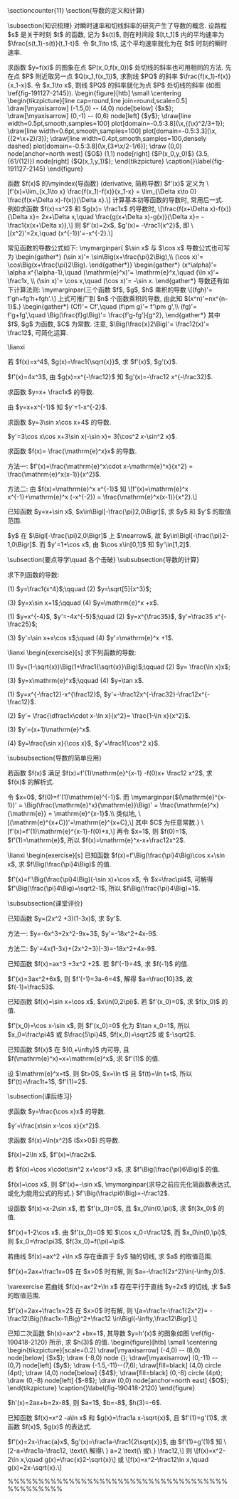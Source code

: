 \sectioncounter{11}
  \section{导数的定义和计算}
</p>

<p>
  \subsection{知识梳理}
  对瞬时速率和切线斜率的研究产生了导数的概念. 设路程 $s$ 是关于时刻 $t$ 的函数, 记为 $s(t)$, 则在时间段 $[t,t_1]$ 内的平均速率为 
  $\frac{s(t_1)-s(t)}{t_1-t}$. 令 $t_1\to t$, 这个平均速率就化为在 $t$ 时刻的瞬时速率. 
</p>

<p>
  求函数 $y=f(x)$ 的图象在点 $P(x_0,f(x_0))$ 处切线的斜率也可用相同的方法. 先在点 $P$ 附近取另一点 $Q(x_1,f(x_1))$, 求割线 $PQ$ 的斜率 
  $\frac{f(x_1)-f(x)}{x_1-x}$. 令 $x_1\to x$, 割线 $PQ$ 的斜率就化为点 $P$ 处切线的斜率 (如图 \ref{fig-191127-2145}). 
  \begin{figure}[htb]
    \small
    \centering
    \begin{tikzpicture}[line cap=round,line join=round,scale=0.5]
      \draw[\myaxisarrow] (-1.5,0) -- (4,0) node[below] {$x$};
      \draw[\myaxisarrow] (0,-1) -- (0,6) node[left] {$y$};
      \draw[line width=0.5pt,smooth,samples=100] 
        plot[domain=-0.5:3.8](\x,{(\x)^2/3+1});
      \draw[line width=0.6pt,smooth,samples=100] 
        plot[domain=-0.5:3.3](\x,{(2*\x+2)/3});
      \draw[line width=0.4pt,smooth,samples=100,densely dashed] 
        plot[domain=-0.5:3.8](\x,{3*\x/2-1/6});
      \draw (0,0) node[anchor=north west] {$O$}
        (1,1) node[right] {$P(x_0,y_0)$}
        (3.5,{61/(12)}) node[right] {$Q(x_1,y_1)$};
    \end{tikzpicture}
    \caption{}\label{fig-191127-2145}
  \end{figure}
</p>

<p>
  函数 $f(x)$ 的\myindex{导函数} (derivative, 简称导数) $f'(x)$ 定义为
  \[f'(x)=\lim_{x_1\to x} \frac{f(x_1)-f(x)}{x_1-x}
    = \lim_{\Delta x\to 0} \frac{f(x+\Delta x)-f(x)}{\Delta x}.\]
  计算基本初等函数的导数时, 常用后一式. 例如求函数 $f(x)=x^2$ 和 $g(x)= \frac1x$ 的导数时,
  \[\frac{f(x+\Delta x)-f(x)}{\Delta x}= 2x+\Delta x,\quad
    \frac{g(x+\Delta x)-g(x)}{\Delta x}= -\frac1{x(x+\Delta x)},\]
  则 $f'(x)=2x$, $g'(x)= -\frac1{x^2}$, 即
    \[(x^2)'=2x,\quad (x^{-1})'=-x^{-2}.\]
</p>

<p>
  常见函数的导数公式如下:
  \mymarginpar{ $\sin x$ 与 $\cos x$ 导数公式也可写为
  \begin{gather*}
    (\sin x)'= \sin\Big(x+\frac{\pi}2\Big),\\
    (\cos x)'= \cos\Big(x+\frac{\pi}2\Big).
  \end{gather*}}
  \begin{gather*}
    (x^\alpha)'= \alpha x^{\alpha-1},\quad
    (\mathrm{e}^x)'= \mathrm{e}^x,\quad
    (\ln x)'= \frac1x,                               \\
    (\sin x)'= \cos x,\quad  (\cos x)'= -\sin x.
  \end{gather*}
  导数还有如下计算法则:
  \mymarginpar{三个函数 $f$, $g$, $h$ 乘积的导数
  \[(fgh)'= f'gh+fg'h+fgh'.\]
  上式可推广到 $n$ 个函数乘积的导数, 由此知 $(x^n)'=nx^{n-1}$.}
  \begin{gather*}
    (Cf)'= Cf',\quad  (f\pm g)'= f'\pm g',\\
    (fg)'= f'g+fg',\quad  \Big(\frac{f}g\Big)'= \frac{f'g-fg'}{g^2},
  \end{gather*}
  其中 $f$, $g$ 为函数, $C$ 为常数. 注意, $\Big(\frac{x}2\Big)'= \frac12(x)'= \frac12$, 可简化运算.
</p>

<p>
  \lianxi
  <myexercise>
    <p>    若 $f(x)=x^4$, $g(x)=\frac1{\sqrt{x}}$, 求 $f'(x)$, $g'(x)$.
  </p>
</myexercise>
</p>

<p>
  <mysolution>
    <p>
    $f'(x)=4x^3$, 由 $g(x)=x^{-\frac12}$ 知 $g'(x)=-\frac12 x^{-\frac32}$.
  </p>
</mysolution>
</p>

<p>
  <myexercise>
    <p>    求函数 $y=x+ \frac1x$ 的导数.
  </p>
</myexercise>
</p>

<p>
  <mysolution>
    <p>
    由 $y=x+x^{-1}$ 知 $y'=1-x^{-2}$.
  </p>
</mysolution>
</p>

<p>
  <myexercise>
    <p>    求函数 $y=3\sin x\cos x+4$ 的导数.
  </p>
</myexercise>
</p>

<p>
  <mysolution>
    <p>
    $y'=3\cos x\cos x+3\sin x(-\sin x)= 3(\cos^2 x-\sin^2 x)$.
  </p>
</mysolution>
</p>

<p>
  <myexercise>
    <p>    求函数 $f(x)= \frac{\mathrm{e}^x}x$ 的导数.
  </p>
</myexercise>
</p>

<p>
  <mysolution>
    <p>
    方法一: $f'(x)=\frac{\mathrm{e}^x\cdot x-\mathrm{e}^x}{x^2}
      = \frac{\mathrm{e}^x(x-1)}{x^2}$.
</p>

<p>
    方法二: 由 $f(x)=\mathrm{e}^x x^{-1}$ 知
    \[f'(x)=\mathrm{e}^x x^{-1}+\mathrm{e}^x (-x^{-2})
      = \frac{\mathrm{e}^x(x-1)}{x^2}.\]
  </p>
</mysolution>
</p>

<p>
  <myexercise>
    <p>    已知函数 $y=x+\sin x$, $x\in\Bigl[-\frac{\pi}2,0\Bigr]$, 
    求 $y$ 和 $y'$ 的取值范围.
  </p>
</myexercise>
</p>

<p>
  <mysolution>
    <p>
    $y$ 在 $\Bigl[-\frac{\pi}2,0\Bigr]$ 上 $\nearrow$, 故 $y\in\Bigl[-\frac{\pi}2-1,0\Bigr]$. 而 $y'=1+\cos x$, 由 $\cos x\in[0,1]$ 知 $y'\in[1,2]$.
  </p>
</mysolution>
</p>

<p>
  \subsection{要点导学\quad 各个击破}
  \subsubsection{导数的计算}
  <span id="example-"></span>
<myexample>
    <p>
    求下列函数的导数:
</p>

<p>
    (1) $y=\frac1{x^4}$;\qquad (2) $y=\sqrt[5]{x^3}$;
</p>

<p>
    (3) $y=x\sin x+1$;\qquad (4) $y=\mathrm{e}^x +x$.
  </p>
</myexample>
</p>

<p>
  <mysolution>
    <p>
    (1) $y=x^{-4}$, $y'=-4x^{-5}$;\quad
    (2) $y=x^{\frac35}$, $y'=\frac35 x^{-\frac25}$;
</p>

<p>
    (3) $y'=\sin x+x\cos x$;\quad
    (4) $y'=\mathrm{e}^x +1$.
  </p>
</mysolution>
</p>

<p>
  \lianxi
  \begin{exercise}[s]
    求下列函数的导数:
</p>

<p>
    (1) $y=(1-\sqrt{x})\Big(1+\frac1{\sqrt{x}}\Big)$;\qquad
    (2) $y= \frac{\ln x}x$;
</p>

<p>
    (3) $y=x\mathrm{e}^x$;\qquad
    (4) $y=\tan x$.
  </p>
</myexercise>
</p>

<p>
  <mysolution>
    <p>
    (1) $y=x^{-\frac12}-x^{\frac12}$, $y'=-\frac12x^{-\frac32}-\frac12x^{-\frac12}$.
</p>

<p>
    (2) $y'= \frac{\dfrac1x\cdot x-\ln x}{x^2}= \frac{1-\ln x}{x^2}$.
</p>

<p>
    (3) $y'=(x+1)\mathrm{e}^x$.
</p>

<p>
    (4) $y=\frac{\sin x}{\cos x}$, $y'=\frac1{\cos^2 x}$.
  </p>
</mysolution>
</p>

<p>
  \subsubsection{导数的简单应用}
  <span id="example-"></span>
<myexample>
    <p>
    若函数 $f(x)$ 满足 $f(x)=f'(1)\mathrm{e}^{x-1} -f(0)x+ \frac12 x^2$, 
    求 $f(x)$ 的解析式.
  </p>
</myexample>
</p>

<p>
  <mysolution>
    <p>
    令 $x=0$, $f(0)=f'(1)\mathrm{e}^{-1}$. 而
    \mymarginpar{$(\mathrm{e}^{x-1})'
      = \Big(\frac{\mathrm{e}^x}{\mathrm{e}}\Big)'
      = \frac{\mathrm{e}^x}{\mathrm{e}}
      = \mathrm{e}^{x-1}$.\\
      类似地, 
      \[(\mathrm{e}^{x+C})'=\mathrm{e}^{x+C},\]
      其中 $C$ 为任意常数.}
    \[f'(x)=f'(1)\mathrm{e}^{x-1}-f(0)+x,\]
    再令 $x=1$, 则 $f(0)=1$, $f'(1)=\mathrm{e}$, 所以 $f(x)=\mathrm{e}^x-x+\frac12x^2$.
  </p>
</mysolution>
</p>

<p>
  \lianxi
  \begin{exercise}[s]
    已知函数 $f(x)=f'\Big(\frac{\pi}4\Big)\cos x+\sin x$, 
    求 $f\Big(\frac{\pi}4\Big)$ 的值.
  </p>
</myexercise>
</p>

<p>
  <mysolution>
    <p>
    $f'(x)=f'\Big(\frac{\pi}4\Big)(-\sin x)+\cos x$, 令 $x=\frac\pi4$, 可解得
    $f'\Big(\frac{\pi}4\Big)=\sqrt2-1$, 所以 $f\Big(\frac{\pi}4\Big)=1$.
  </p>
</mysolution>
</p>

<p>
  \subsubsection{课堂评价}
  <myexercise>
    <p>    已知函数 $y=(2x^2 +3)(1-3x)$, 求 $y'$.
  </p>
</myexercise>
</p>

<p>
  <mysolution>
    <p>
    方法一: $y=-6x^3+2x^2-9x+3$, $y'=-18x^2+4x-9$.
</p>

<p>
    方法二: $y'=4x(1-3x)+(2x^2+3)(-3)=-18x^2+4x-9$.
</p>

<p>
  </p>
</mysolution>
</p>

<p>
  <myexercise>
    <p>    已知函数 $f(x)=ax^3 +3x^2 +2$. 若 $f'(-1)=4$, 求 $f(-1)$ 的值.
  </p>
</myexercise>
</p>

<p>
  <mysolution>
    <p>
    $f'(x)=3ax^2+6x$, 则 $f'(-1)=3a-6=4$, 解得 $a=\frac{10}3$, 故 $f(-1)=\frac53$.
  </p>
</mysolution>
</p>

<p>
  <myexercise>
    <p>    已知函数 $f(x)=\sin x+\cos x$, $x\in(0,2\pi)$. 
    若 $f'(x_0)=0$, 求 $f(x_0)$ 的值.
  </p>
</myexercise>
</p>

<p>
  <mysolution>
    <p>
    $f'(x_0)=\cos x-\sin x$, 则 $f'(x_0)=0$ 化为 $\tan x_0=1$, 所以 $x_0=\frac\pi4$ 或 $\frac{5\pi}4$, $f(x_0)=\sqrt2$ 或 $-\sqrt2$.
  </p>
</mysolution>
</p>

<p>
  <myexercise>
    <p>    已知函数 $f(x)$ 在 $(0,+\infty)$ 内可导, 
    且 $f(\mathrm{e}^x)=x+\mathrm{e}^x$, 求 $f'(1)$ 的值.
  </p>
</myexercise>
</p>

<p>
  <mysolution>
    <p>
    设 $\mathrm{e}^x=t$, 则 $t>0$, $x=\ln t$ 且 $f(t)=\ln t+t$, 所以 $f'(t)=\frac1t+1$, $f'(1)=2$.
  </p>
</mysolution>
</p>

<p>
  \subsection{课后练习}
</p>

<p>
  <myexercise>
    <p>    求函数 $y=\frac{\cos x}x$ 的导数.
  </p>
</myexercise>
</p>

<p>
  <mysolution>
    <p>
    $y'=\frac{x\sin x-\cos x}{x^2}$.
  </p>
</mysolution>
</p>

<p>
  <myexercise>
    <p>    求函数 $f(x)=\ln(x^2)$ ($x>0$) 的导数.
  </p>
</myexercise>
</p>

<p>
  <mysolution>
    <p>
    $f(x)=2\ln x$, $f'(x)=\frac2x$.
  </p>
</mysolution>
</p>

<p>
  <myexercise>
    <p>    若 $f(x)=\cos x\cdot\sin^2 x+\cos^3 x$, 
    求 $f'\Big(\frac{\pi}6\Big)$ 的值.
  </p>
</myexercise>
</p>

<p>
  <mysolution>
    <p>
    $f(x)=\cos x$, 则 $f'(x)=-\sin x$, 
    \mymarginpar{求导之前应先化简函数表达式, 或化为能用公式的形式.}
    $f'\Big(\frac\pi6\Big)=-\frac12$.
  </p>
</mysolution>
</p>

<p>
  <myexercise>
    <p>    设函数 $f(x)=x-2\sin x$, 若 $f'(x_0)=0$, 且 $x_0\in(0,\pi)$, 
    求 $f(3x_0)$ 的值.
  </p>
</myexercise>
</p>

<p>
  <mysolution>
    <p>
    $f'(x)=1-2\cos x$. 由 $f'(x_0)=0$ 知 $\cos x_0=\frac12$, 而  $x_0\in(0,\pi)$, 则 $x_0=\frac\pi3$, $f(3x_0)=f(\pi)=\pi$.
  </p>
</mysolution>
</p>

<p>
  <myexercise>
    <p>    若曲线 $f(x)=ax^2 +\ln x$ 存在垂直于 $y$ 轴的切线, 求 $a$ 的取值范围.
  </p>
</myexercise>
</p>

<p>
  <mysolution>
    <p>
    $f'(x)=2ax+\frac1x=0$ 在 $x>0$ 时有解, 则 $a=-\frac1{2x^2}\in(-\infty,0)$.
</p>

<p>
    \varexercise 若曲线 $f(x)=ax^2+\ln x$ 存在平行于直线 $y=2x$ 的切线, 求 $a$ 的取值范围.
</p>

<p>
    $f'(x)=2ax+\frac1x=2$ 在 $x>0$ 时有解, 则 
    \[a=\frac1x-\frac1{2x^2}= -\frac12\Big(\frac1x-1\Big)^2+\frac12 \in\Bigl(-\infty,\frac12\Bigr].\]
  </p>
</mysolution>
</p>

<p>
  <myexercise>
    <p>    已知二次函数 $h(x)=ax^2 +bx+1$, 其导数 $y=h'(x)$ 的图象如图 \ref{fig-190418-2120} 所示, 求 $h(3)$ 的值.
    \begin{figure}[htb]
    \small
    \centering
    \begin{tikzpicture}[scale=0.2]
      \draw[\myaxisarrow] (-4,0) -- (8,0) node[below] {$x$};
      \draw (-8,0) node {};
      \draw[\myaxisarrow] (0,-11) -- (0,7) node[left] {$y$};
      \draw (-1.5,-11)--(7,6);
      \draw[fill=black] (4,0) circle (4pt);
      \draw (4,0) node[below] {$4$};
      \draw[fill=black] (0,-8) circle (4pt);
      \draw (0,-8) node[left] {$-8$};
      \draw (0,0) node[anchor=north east] {$O$};
    \end{tikzpicture}
    \caption{}\label{fig-190418-2120}
    \end{figure}
  </p>
</myexercise>
</p>

<p>
  <mysolution>
    <p>
    $h'(x)=2ax+b=2x-8$, 则 $a=1$, $b=-8$, $h(3)=-6$.
  </p>
</mysolution>
</p>

<p>
  <myexercise>
    <p>    已知函数 $f(x)=x^2 -a\ln x$ 和 $g(x)=\frac1a x-\sqrt{x}$, 
    且 $f'(1)=g'(1)$, 求函数 $f(x)$, $g(x)$ 的表达式.
  </p>
</myexercise>
</p>

<p>
  <mysolution>
    <p>
    $f'(x)=2x-\frac{a}x$, $g'(x)=\frac1a-\frac1{2\sqrt{x}}$, 由 $f'(1)=g'(1)$ 知 
    \[2-a=\frac1a-\frac12, \text{\ 解得\ } a=2 \text{\ 或\ } \frac12,\]
    则
    \[f(x)=x^2-2\ln x,\quad g(x)=\frac{x}2-\sqrt{x}\]
    或
    \[f(x)=x^2-\frac12\ln x,\quad g(x)=2x-\sqrt{x}.\]
  </p>
</mysolution>
</p>

<p>
%%%%%%%%%%%%%%%%%%%%%%%%%%%%%%%%%%%%%%%%%%%%%